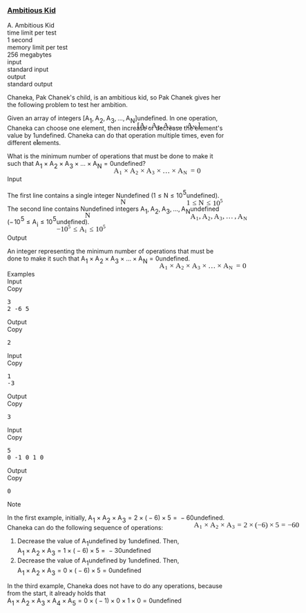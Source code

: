<h3><a href="https://codeforces.com/contest/1866/problem/A" target="_blank" rel="noopener noreferrer">Ambitious Kid</a></h3>
<div class="header"><div class="title">A. Ambitious Kid</div><div class="time-limit"><div class="property-title">time limit per test</div>1 second</div><div class="memory-limit"><div class="property-title">memory limit per test</div>256 megabytes</div><div class="input-file input-standard"><div class="property-title">input</div>standard input</div><div class="output-file output-standard"><div class="property-title">output</div>standard output</div></div><div><p>Chaneka, Pak Chanek's child, is an ambitious kid, so Pak Chanek gives her the following problem to test her ambition.</p><p>Given an array of integers <span class="MathJax_Preview" style="color: inherit;"><span class="MJXp-math" id="MJXp-Span-1"><span class="MJXp-mo" id="MJXp-Span-2" style="margin-left: 0em; margin-right: 0em;">[</span><span class="MJXp-msubsup" id="MJXp-Span-3"><span class="MJXp-mi MJXp-italic" id="MJXp-Span-4" style="margin-right: 0.05em;">A</span><span class="MJXp-mn MJXp-script" id="MJXp-Span-5" style="vertical-align: -0.4em;">1</span></span><span class="MJXp-mo" id="MJXp-Span-6" style="margin-left: 0em; margin-right: 0.222em;">,</span><span class="MJXp-msubsup" id="MJXp-Span-7"><span class="MJXp-mi MJXp-italic" id="MJXp-Span-8" style="margin-right: 0.05em;">A</span><span class="MJXp-mn MJXp-script" id="MJXp-Span-9" style="vertical-align: -0.4em;">2</span></span><span class="MJXp-mo" id="MJXp-Span-10" style="margin-left: 0em; margin-right: 0.222em;">,</span><span class="MJXp-msubsup" id="MJXp-Span-11"><span class="MJXp-mi MJXp-italic" id="MJXp-Span-12" style="margin-right: 0.05em;">A</span><span class="MJXp-mn MJXp-script" id="MJXp-Span-13" style="vertical-align: -0.4em;">3</span></span><span class="MJXp-mo" id="MJXp-Span-14" style="margin-left: 0em; margin-right: 0.222em;">,</span><span class="MJXp-mo" id="MJXp-Span-15" style="margin-left: 0em; margin-right: 0em;">…</span><span class="MJXp-mo" id="MJXp-Span-16" style="margin-left: 0em; margin-right: 0.222em;">,</span><span class="MJXp-msubsup" id="MJXp-Span-17"><span class="MJXp-mi MJXp-italic" id="MJXp-Span-18" style="margin-right: 0.05em;">A</span><span class="MJXp-mi MJXp-italic MJXp-script" id="MJXp-Span-19" style="vertical-align: -0.4em;">N</span></span><span class="MJXp-mo" id="MJXp-Span-20" style="margin-left: 0em; margin-right: 0em;">]</span></span></span><span class="MathJax MathJax_Processed" id="MathJax-Element-1-Frame" tabindex="0" style=""><nobr><span class="math" id="MathJax-Span-1"><span style="display: inline-block; position: relative; width: 0em; height: 0px; font-size: 122%;"><span style="position: absolute;"><span class="mrow" id="MathJax-Span-2"><span class="mo" id="MathJax-Span-3" style="font-family: MathJax_Main;">[</span><span class="msubsup" id="MathJax-Span-4"><span style="display: inline-block; position: relative; width: 1.174em; height: 0px;"><span style="position: absolute; clip: rect(3.106em, 1000.71em, 4.16em, -999.997em); top: -3.978em; left: 0em;"><span class="mi" id="MathJax-Span-5" style="font-family: MathJax_Math-italic;">A</span><span style="display: inline-block; width: 0px; height: 3.984em;"></span></span><span style="position: absolute; top: -3.803em; left: 0.764em;"><span class="mn" id="MathJax-Span-6" style="font-size: 70.7%; font-family: MathJax_Main;">1</span><span style="display: inline-block; width: 0px; height: 3.984em;"></span></span></span></span><span class="mo" id="MathJax-Span-7" style="font-family: MathJax_Main;">,</span><span class="msubsup" id="MathJax-Span-8" style="padding-left: 0.179em;"><span style="display: inline-block; position: relative; width: 1.174em; height: 0px;"><span style="position: absolute; clip: rect(3.106em, 1000.71em, 4.16em, -999.997em); top: -3.978em; left: 0em;"><span class="mi" id="MathJax-Span-9" style="font-family: MathJax_Math-italic;">A</span><span style="display: inline-block; width: 0px; height: 3.984em;"></span></span><span style="position: absolute; top: -3.803em; left: 0.764em;"><span class="mn" id="MathJax-Span-10" style="font-size: 70.7%; font-family: MathJax_Main;">2</span><span style="display: inline-block; width: 0px; height: 3.984em;"></span></span></span></span><span class="mo" id="MathJax-Span-11" style="font-family: MathJax_Main;">,</span><span class="msubsup" id="MathJax-Span-12" style="padding-left: 0.179em;"><span style="display: inline-block; position: relative; width: 1.174em; height: 0px;"><span style="position: absolute; clip: rect(3.106em, 1000.71em, 4.16em, -999.997em); top: -3.978em; left: 0em;"><span class="mi" id="MathJax-Span-13" style="font-family: MathJax_Math-italic;">A</span><span style="display: inline-block; width: 0px; height: 3.984em;"></span></span><span style="position: absolute; top: -3.803em; left: 0.764em;"><span class="mn" id="MathJax-Span-14" style="font-size: 70.7%; font-family: MathJax_Main;">3</span><span style="display: inline-block; width: 0px; height: 3.984em;"></span></span></span></span><span class="mo" id="MathJax-Span-15" style="font-family: MathJax_Main;">,</span><span class="mo" id="MathJax-Span-16" style="font-family: MathJax_Main; padding-left: 0.179em;">…</span><span class="mo" id="MathJax-Span-17" style="font-family: MathJax_Main; padding-left: 0.179em;">,</span><span class="msubsup" id="MathJax-Span-18" style="padding-left: 0.179em;"><span style="display: inline-block; position: relative; width: 1.467em; height: 0px;"><span style="position: absolute; clip: rect(3.106em, 1000.71em, 4.16em, -999.997em); top: -3.978em; left: 0em;"><span class="mi" id="MathJax-Span-19" style="font-family: MathJax_Math-italic;">A</span><span style="display: inline-block; width: 0px; height: 3.984em;"></span></span><span style="position: absolute; top: -3.803em; left: 0.764em;"><span class="mi" id="MathJax-Span-20" style="font-size: 70.7%; font-family: MathJax_Math-italic;">N<span style="display: inline-block; overflow: hidden; height: 1px; width: 0.061em;"></span></span><span style="display: inline-block; width: 0px; height: 3.984em;"></span></span></span></span><span class="mo" id="MathJax-Span-21" style="font-family: MathJax_Main;">]</span></span></span></span></span></nobr></span>undefined. In one operation, Chaneka can choose one element, then increase or decrease the element's value by <span class="MathJax_Preview" style="color: inherit;"><span class="MJXp-math" id="MJXp-Span-21"><span class="MJXp-mn" id="MJXp-Span-22">1</span></span></span><span class="MathJax MathJax_Processed" id="MathJax-Element-2-Frame" tabindex="0" style=""><nobr><span class="math" id="MathJax-Span-22"><span style="display: inline-block; position: relative; width: 0em; height: 0px; font-size: 122%;"><span style="position: absolute;"><span class="mrow" id="MathJax-Span-23"><span class="mn" id="MathJax-Span-24" style="font-family: MathJax_Main;">1</span></span></span></span></span></nobr></span>undefined. Chaneka can do that operation multiple times, even for different elements.</p><p>What is the minimum number of operations that must be done to make it such that <span class="MathJax_Preview" style="color: inherit;"><span class="MJXp-math" id="MJXp-Span-23"><span class="MJXp-msubsup" id="MJXp-Span-24"><span class="MJXp-mi MJXp-italic" id="MJXp-Span-25" style="margin-right: 0.05em;">A</span><span class="MJXp-mn MJXp-script" id="MJXp-Span-26" style="vertical-align: -0.4em;">1</span></span><span class="MJXp-mo" id="MJXp-Span-27" style="margin-left: 0.267em; margin-right: 0.267em;">×</span><span class="MJXp-msubsup" id="MJXp-Span-28"><span class="MJXp-mi MJXp-italic" id="MJXp-Span-29" style="margin-right: 0.05em;">A</span><span class="MJXp-mn MJXp-script" id="MJXp-Span-30" style="vertical-align: -0.4em;">2</span></span><span class="MJXp-mo" id="MJXp-Span-31" style="margin-left: 0.267em; margin-right: 0.267em;">×</span><span class="MJXp-msubsup" id="MJXp-Span-32"><span class="MJXp-mi MJXp-italic" id="MJXp-Span-33" style="margin-right: 0.05em;">A</span><span class="MJXp-mn MJXp-script" id="MJXp-Span-34" style="vertical-align: -0.4em;">3</span></span><span class="MJXp-mo" id="MJXp-Span-35" style="margin-left: 0.267em; margin-right: 0.267em;">×</span><span class="MJXp-mo" id="MJXp-Span-36" style="margin-left: 0em; margin-right: 0em;">…</span><span class="MJXp-mo" id="MJXp-Span-37" style="margin-left: 0.267em; margin-right: 0.267em;">×</span><span class="MJXp-msubsup" id="MJXp-Span-38"><span class="MJXp-mi MJXp-italic" id="MJXp-Span-39" style="margin-right: 0.05em;">A</span><span class="MJXp-mi MJXp-italic MJXp-script" id="MJXp-Span-40" style="vertical-align: -0.4em;">N</span></span><span class="MJXp-mo" id="MJXp-Span-41" style="margin-left: 0.333em; margin-right: 0.333em;">=</span><span class="MJXp-mn" id="MJXp-Span-42">0</span></span></span><span class="MathJax MathJax_Processed" id="MathJax-Element-3-Frame" tabindex="0" style=""><nobr><span class="math" id="MathJax-Span-25"><span style="display: inline-block; position: relative; width: 0em; height: 0px; font-size: 122%;"><span style="position: absolute;"><span class="mrow" id="MathJax-Span-26"><span class="msubsup" id="MathJax-Span-27"><span style="display: inline-block; position: relative; width: 1.174em; height: 0px;"><span style="position: absolute; clip: rect(3.106em, 1000.71em, 4.16em, -999.997em); top: -3.978em; left: 0em;"><span class="mi" id="MathJax-Span-28" style="font-family: MathJax_Math-italic;">A</span><span style="display: inline-block; width: 0px; height: 3.984em;"></span></span><span style="position: absolute; top: -3.803em; left: 0.764em;"><span class="mn" id="MathJax-Span-29" style="font-size: 70.7%; font-family: MathJax_Main;">1</span><span style="display: inline-block; width: 0px; height: 3.984em;"></span></span></span></span><span class="mo" id="MathJax-Span-30" style="font-family: MathJax_Main; padding-left: 0.237em;">×</span><span class="msubsup" id="MathJax-Span-31" style="padding-left: 0.237em;"><span style="display: inline-block; position: relative; width: 1.174em; height: 0px;"><span style="position: absolute; clip: rect(3.106em, 1000.71em, 4.16em, -999.997em); top: -3.978em; left: 0em;"><span class="mi" id="MathJax-Span-32" style="font-family: MathJax_Math-italic;">A</span><span style="display: inline-block; width: 0px; height: 3.984em;"></span></span><span style="position: absolute; top: -3.803em; left: 0.764em;"><span class="mn" id="MathJax-Span-33" style="font-size: 70.7%; font-family: MathJax_Main;">2</span><span style="display: inline-block; width: 0px; height: 3.984em;"></span></span></span></span><span class="mo" id="MathJax-Span-34" style="font-family: MathJax_Main; padding-left: 0.237em;">×</span><span class="msubsup" id="MathJax-Span-35" style="padding-left: 0.237em;"><span style="display: inline-block; position: relative; width: 1.174em; height: 0px;"><span style="position: absolute; clip: rect(3.106em, 1000.71em, 4.16em, -999.997em); top: -3.978em; left: 0em;"><span class="mi" id="MathJax-Span-36" style="font-family: MathJax_Math-italic;">A</span><span style="display: inline-block; width: 0px; height: 3.984em;"></span></span><span style="position: absolute; top: -3.803em; left: 0.764em;"><span class="mn" id="MathJax-Span-37" style="font-size: 70.7%; font-family: MathJax_Main;">3</span><span style="display: inline-block; width: 0px; height: 3.984em;"></span></span></span></span><span class="mo" id="MathJax-Span-38" style="font-family: MathJax_Main; padding-left: 0.237em;">×</span><span class="mo" id="MathJax-Span-39" style="font-family: MathJax_Main; padding-left: 0.237em;">…</span><span class="mo" id="MathJax-Span-40" style="font-family: MathJax_Main; padding-left: 0.237em;">×</span><span class="msubsup" id="MathJax-Span-41" style="padding-left: 0.237em;"><span style="display: inline-block; position: relative; width: 1.467em; height: 0px;"><span style="position: absolute; clip: rect(3.106em, 1000.71em, 4.16em, -999.997em); top: -3.978em; left: 0em;"><span class="mi" id="MathJax-Span-42" style="font-family: MathJax_Math-italic;">A</span><span style="display: inline-block; width: 0px; height: 3.984em;"></span></span><span style="position: absolute; top: -3.803em; left: 0.764em;"><span class="mi" id="MathJax-Span-43" style="font-size: 70.7%; font-family: MathJax_Math-italic;">N<span style="display: inline-block; overflow: hidden; height: 1px; width: 0.061em;"></span></span><span style="display: inline-block; width: 0px; height: 3.984em;"></span></span></span></span><span class="mo" id="MathJax-Span-44" style="font-family: MathJax_Main; padding-left: 0.296em;">=</span><span class="mn" id="MathJax-Span-45" style="font-family: MathJax_Main; padding-left: 0.296em;">0</span></span></span></span></span></nobr></span>undefined?</p></div><div class="input-specification"><div class="section-title">Input</div><p>The first line contains a single integer <span class="MathJax_Preview" style="color: inherit;"><span class="MJXp-math" id="MJXp-Span-43"><span class="MJXp-mi MJXp-italic" id="MJXp-Span-44">N</span></span></span><span class="MathJax MathJax_Processed" id="MathJax-Element-4-Frame" tabindex="0" style=""><nobr><span class="math" id="MathJax-Span-46"><span style="display: inline-block; position: relative; width: 0em; height: 0px; font-size: 122%;"><span style="position: absolute;"><span class="mrow" id="MathJax-Span-47"><span class="mi" id="MathJax-Span-48" style="font-family: MathJax_Math-italic;">N<span style="display: inline-block; overflow: hidden; height: 1px; width: 0.061em;"></span></span></span></span></span></span></nobr></span>undefined (<span class="MathJax_Preview" style="color: inherit;"><span class="MJXp-math" id="MJXp-Span-45"><span class="MJXp-mn" id="MJXp-Span-46">1</span><span class="MJXp-mo" id="MJXp-Span-47" style="margin-left: 0.333em; margin-right: 0.333em;">≤</span><span class="MJXp-mi MJXp-italic" id="MJXp-Span-48">N</span><span class="MJXp-mo" id="MJXp-Span-49" style="margin-left: 0.333em; margin-right: 0.333em;">≤</span><span class="MJXp-msubsup" id="MJXp-Span-50"><span class="MJXp-mn" id="MJXp-Span-51" style="margin-right: 0.05em;">10</span><span class="MJXp-mn MJXp-script" id="MJXp-Span-52" style="vertical-align: 0.5em;">5</span></span></span></span><span class="MathJax MathJax_Processed" id="MathJax-Element-5-Frame" tabindex="0" style=""><nobr><span class="math" id="MathJax-Span-49"><span style="display: inline-block; position: relative; width: 0em; height: 0px; font-size: 122%;"><span style="position: absolute;"><span class="mrow" id="MathJax-Span-50"><span class="mn" id="MathJax-Span-51" style="font-family: MathJax_Main;">1</span><span class="mo" id="MathJax-Span-52" style="font-family: MathJax_Main; padding-left: 0.296em;">≤</span><span class="mi" id="MathJax-Span-53" style="font-family: MathJax_Math-italic; padding-left: 0.296em;">N<span style="display: inline-block; overflow: hidden; height: 1px; width: 0.061em;"></span></span><span class="mo" id="MathJax-Span-54" style="font-family: MathJax_Main; padding-left: 0.296em;">≤</span><span class="msubsup" id="MathJax-Span-55" style="padding-left: 0.296em;"><span style="display: inline-block; position: relative; width: 1.408em; height: 0px;"><span style="position: absolute; clip: rect(3.165em, 1000.94em, 4.16em, -999.997em); top: -3.978em; left: 0em;"><span class="mn" id="MathJax-Span-56" style="font-family: MathJax_Main;">10</span><span style="display: inline-block; width: 0px; height: 3.984em;"></span></span><span style="position: absolute; top: -4.388em; left: 0.998em;"><span class="mn" id="MathJax-Span-57" style="font-size: 70.7%; font-family: MathJax_Main;">5</span><span style="display: inline-block; width: 0px; height: 3.984em;"></span></span></span></span></span></span></span></span></nobr></span>undefined).</p><p>The second line contains <span class="MathJax_Preview" style="color: inherit;"><span class="MJXp-math" id="MJXp-Span-53"><span class="MJXp-mi MJXp-italic" id="MJXp-Span-54">N</span></span></span><span class="MathJax MathJax_Processed" id="MathJax-Element-6-Frame" tabindex="0" style=""><nobr><span class="math" id="MathJax-Span-58"><span style="display: inline-block; position: relative; width: 0em; height: 0px; font-size: 122%;"><span style="position: absolute;"><span class="mrow" id="MathJax-Span-59"><span class="mi" id="MathJax-Span-60" style="font-family: MathJax_Math-italic;">N<span style="display: inline-block; overflow: hidden; height: 1px; width: 0.061em;"></span></span></span></span></span></span></nobr></span>undefined integers <span class="MathJax_Preview" style="color: inherit;"><span class="MJXp-math" id="MJXp-Span-55"><span class="MJXp-msubsup" id="MJXp-Span-56"><span class="MJXp-mi MJXp-italic" id="MJXp-Span-57" style="margin-right: 0.05em;">A</span><span class="MJXp-mn MJXp-script" id="MJXp-Span-58" style="vertical-align: -0.4em;">1</span></span><span class="MJXp-mo" id="MJXp-Span-59" style="margin-left: 0em; margin-right: 0.222em;">,</span><span class="MJXp-msubsup" id="MJXp-Span-60"><span class="MJXp-mi MJXp-italic" id="MJXp-Span-61" style="margin-right: 0.05em;">A</span><span class="MJXp-mn MJXp-script" id="MJXp-Span-62" style="vertical-align: -0.4em;">2</span></span><span class="MJXp-mo" id="MJXp-Span-63" style="margin-left: 0em; margin-right: 0.222em;">,</span><span class="MJXp-msubsup" id="MJXp-Span-64"><span class="MJXp-mi MJXp-italic" id="MJXp-Span-65" style="margin-right: 0.05em;">A</span><span class="MJXp-mn MJXp-script" id="MJXp-Span-66" style="vertical-align: -0.4em;">3</span></span><span class="MJXp-mo" id="MJXp-Span-67" style="margin-left: 0em; margin-right: 0.222em;">,</span><span class="MJXp-mo" id="MJXp-Span-68" style="margin-left: 0em; margin-right: 0em;">…</span><span class="MJXp-mo" id="MJXp-Span-69" style="margin-left: 0em; margin-right: 0.222em;">,</span><span class="MJXp-msubsup" id="MJXp-Span-70"><span class="MJXp-mi MJXp-italic" id="MJXp-Span-71" style="margin-right: 0.05em;">A</span><span class="MJXp-mi MJXp-italic MJXp-script" id="MJXp-Span-72" style="vertical-align: -0.4em;">N</span></span></span></span><span class="MathJax MathJax_Processed" id="MathJax-Element-7-Frame" tabindex="0" style=""><nobr><span class="math" id="MathJax-Span-61"><span style="display: inline-block; position: relative; width: 0em; height: 0px; font-size: 122%;"><span style="position: absolute;"><span class="mrow" id="MathJax-Span-62"><span class="msubsup" id="MathJax-Span-63"><span style="display: inline-block; position: relative; width: 1.174em; height: 0px;"><span style="position: absolute; clip: rect(3.106em, 1000.71em, 4.16em, -999.997em); top: -3.978em; left: 0em;"><span class="mi" id="MathJax-Span-64" style="font-family: MathJax_Math-italic;">A</span><span style="display: inline-block; width: 0px; height: 3.984em;"></span></span><span style="position: absolute; top: -3.803em; left: 0.764em;"><span class="mn" id="MathJax-Span-65" style="font-size: 70.7%; font-family: MathJax_Main;">1</span><span style="display: inline-block; width: 0px; height: 3.984em;"></span></span></span></span><span class="mo" id="MathJax-Span-66" style="font-family: MathJax_Main;">,</span><span class="msubsup" id="MathJax-Span-67" style="padding-left: 0.179em;"><span style="display: inline-block; position: relative; width: 1.174em; height: 0px;"><span style="position: absolute; clip: rect(3.106em, 1000.71em, 4.16em, -999.997em); top: -3.978em; left: 0em;"><span class="mi" id="MathJax-Span-68" style="font-family: MathJax_Math-italic;">A</span><span style="display: inline-block; width: 0px; height: 3.984em;"></span></span><span style="position: absolute; top: -3.803em; left: 0.764em;"><span class="mn" id="MathJax-Span-69" style="font-size: 70.7%; font-family: MathJax_Main;">2</span><span style="display: inline-block; width: 0px; height: 3.984em;"></span></span></span></span><span class="mo" id="MathJax-Span-70" style="font-family: MathJax_Main;">,</span><span class="msubsup" id="MathJax-Span-71" style="padding-left: 0.179em;"><span style="display: inline-block; position: relative; width: 1.174em; height: 0px;"><span style="position: absolute; clip: rect(3.106em, 1000.71em, 4.16em, -999.997em); top: -3.978em; left: 0em;"><span class="mi" id="MathJax-Span-72" style="font-family: MathJax_Math-italic;">A</span><span style="display: inline-block; width: 0px; height: 3.984em;"></span></span><span style="position: absolute; top: -3.803em; left: 0.764em;"><span class="mn" id="MathJax-Span-73" style="font-size: 70.7%; font-family: MathJax_Main;">3</span><span style="display: inline-block; width: 0px; height: 3.984em;"></span></span></span></span><span class="mo" id="MathJax-Span-74" style="font-family: MathJax_Main;">,</span><span class="mo" id="MathJax-Span-75" style="font-family: MathJax_Main; padding-left: 0.179em;">…</span><span class="mo" id="MathJax-Span-76" style="font-family: MathJax_Main; padding-left: 0.179em;">,</span><span class="msubsup" id="MathJax-Span-77" style="padding-left: 0.179em;"><span style="display: inline-block; position: relative; width: 1.467em; height: 0px;"><span style="position: absolute; clip: rect(3.106em, 1000.71em, 4.16em, -999.997em); top: -3.978em; left: 0em;"><span class="mi" id="MathJax-Span-78" style="font-family: MathJax_Math-italic;">A</span><span style="display: inline-block; width: 0px; height: 3.984em;"></span></span><span style="position: absolute; top: -3.803em; left: 0.764em;"><span class="mi" id="MathJax-Span-79" style="font-size: 70.7%; font-family: MathJax_Math-italic;">N<span style="display: inline-block; overflow: hidden; height: 1px; width: 0.061em;"></span></span><span style="display: inline-block; width: 0px; height: 3.984em;"></span></span></span></span></span></span></span></span></nobr></span>undefined (<span class="MathJax_Preview" style="color: inherit;"><span class="MJXp-math" id="MJXp-Span-73"><span class="MJXp-mo" id="MJXp-Span-74" style="margin-left: 0em; margin-right: 0.111em;">−</span><span class="MJXp-msubsup" id="MJXp-Span-75"><span class="MJXp-mn" id="MJXp-Span-76" style="margin-right: 0.05em;">10</span><span class="MJXp-mn MJXp-script" id="MJXp-Span-77" style="vertical-align: 0.5em;">5</span></span><span class="MJXp-mo" id="MJXp-Span-78" style="margin-left: 0.333em; margin-right: 0.333em;">≤</span><span class="MJXp-msubsup" id="MJXp-Span-79"><span class="MJXp-mi MJXp-italic" id="MJXp-Span-80" style="margin-right: 0.05em;">A</span><span class="MJXp-mi MJXp-italic MJXp-script" id="MJXp-Span-81" style="vertical-align: -0.4em;">i</span></span><span class="MJXp-mo" id="MJXp-Span-82" style="margin-left: 0.333em; margin-right: 0.333em;">≤</span><span class="MJXp-msubsup" id="MJXp-Span-83"><span class="MJXp-mn" id="MJXp-Span-84" style="margin-right: 0.05em;">10</span><span class="MJXp-mn MJXp-script" id="MJXp-Span-85" style="vertical-align: 0.5em;">5</span></span></span></span><span class="MathJax MathJax_Processed" id="MathJax-Element-8-Frame" tabindex="0" style=""><nobr><span class="math" id="MathJax-Span-80"><span style="display: inline-block; position: relative; width: 0em; height: 0px; font-size: 122%;"><span style="position: absolute;"><span class="mrow" id="MathJax-Span-81"><span class="mo" id="MathJax-Span-82" style="font-family: MathJax_Main;">−</span><span class="msubsup" id="MathJax-Span-83"><span style="display: inline-block; position: relative; width: 1.408em; height: 0px;"><span style="position: absolute; clip: rect(3.165em, 1000.94em, 4.16em, -999.997em); top: -3.978em; left: 0em;"><span class="mn" id="MathJax-Span-84" style="font-family: MathJax_Main;">10</span><span style="display: inline-block; width: 0px; height: 3.984em;"></span></span><span style="position: absolute; top: -4.388em; left: 0.998em;"><span class="mn" id="MathJax-Span-85" style="font-size: 70.7%; font-family: MathJax_Main;">5</span><span style="display: inline-block; width: 0px; height: 3.984em;"></span></span></span></span><span class="mo" id="MathJax-Span-86" style="font-family: MathJax_Main; padding-left: 0.296em;">≤</span><span class="msubsup" id="MathJax-Span-87" style="padding-left: 0.296em;"><span style="display: inline-block; position: relative; width: 1.057em; height: 0px;"><span style="position: absolute; clip: rect(3.106em, 1000.71em, 4.16em, -999.997em); top: -3.978em; left: 0em;"><span class="mi" id="MathJax-Span-88" style="font-family: MathJax_Math-italic;">A</span><span style="display: inline-block; width: 0px; height: 3.984em;"></span></span><span style="position: absolute; top: -3.803em; left: 0.764em;"><span class="mi" id="MathJax-Span-89" style="font-size: 70.7%; font-family: MathJax_Math-italic;">i</span><span style="display: inline-block; width: 0px; height: 3.984em;"></span></span></span></span><span class="mo" id="MathJax-Span-90" style="font-family: MathJax_Main; padding-left: 0.296em;">≤</span><span class="msubsup" id="MathJax-Span-91" style="padding-left: 0.296em;"><span style="display: inline-block; position: relative; width: 1.408em; height: 0px;"><span style="position: absolute; clip: rect(3.165em, 1000.94em, 4.16em, -999.997em); top: -3.978em; left: 0em;"><span class="mn" id="MathJax-Span-92" style="font-family: MathJax_Main;">10</span><span style="display: inline-block; width: 0px; height: 3.984em;"></span></span><span style="position: absolute; top: -4.388em; left: 0.998em;"><span class="mn" id="MathJax-Span-93" style="font-size: 70.7%; font-family: MathJax_Main;">5</span><span style="display: inline-block; width: 0px; height: 3.984em;"></span></span></span></span></span></span></span></span></nobr></span>undefined).</p></div><div class="output-specification"><div class="section-title">Output</div><p>An integer representing the minimum number of operations that must be done to make it such that <span class="MathJax_Preview" style="color: inherit;"><span class="MJXp-math" id="MJXp-Span-86"><span class="MJXp-msubsup" id="MJXp-Span-87"><span class="MJXp-mi MJXp-italic" id="MJXp-Span-88" style="margin-right: 0.05em;">A</span><span class="MJXp-mn MJXp-script" id="MJXp-Span-89" style="vertical-align: -0.4em;">1</span></span><span class="MJXp-mo" id="MJXp-Span-90" style="margin-left: 0.267em; margin-right: 0.267em;">×</span><span class="MJXp-msubsup" id="MJXp-Span-91"><span class="MJXp-mi MJXp-italic" id="MJXp-Span-92" style="margin-right: 0.05em;">A</span><span class="MJXp-mn MJXp-script" id="MJXp-Span-93" style="vertical-align: -0.4em;">2</span></span><span class="MJXp-mo" id="MJXp-Span-94" style="margin-left: 0.267em; margin-right: 0.267em;">×</span><span class="MJXp-msubsup" id="MJXp-Span-95"><span class="MJXp-mi MJXp-italic" id="MJXp-Span-96" style="margin-right: 0.05em;">A</span><span class="MJXp-mn MJXp-script" id="MJXp-Span-97" style="vertical-align: -0.4em;">3</span></span><span class="MJXp-mo" id="MJXp-Span-98" style="margin-left: 0.267em; margin-right: 0.267em;">×</span><span class="MJXp-mo" id="MJXp-Span-99" style="margin-left: 0em; margin-right: 0em;">…</span><span class="MJXp-mo" id="MJXp-Span-100" style="margin-left: 0.267em; margin-right: 0.267em;">×</span><span class="MJXp-msubsup" id="MJXp-Span-101"><span class="MJXp-mi MJXp-italic" id="MJXp-Span-102" style="margin-right: 0.05em;">A</span><span class="MJXp-mi MJXp-italic MJXp-script" id="MJXp-Span-103" style="vertical-align: -0.4em;">N</span></span><span class="MJXp-mo" id="MJXp-Span-104" style="margin-left: 0.333em; margin-right: 0.333em;">=</span><span class="MJXp-mn" id="MJXp-Span-105">0</span></span></span><span class="MathJax MathJax_Processed" id="MathJax-Element-9-Frame" tabindex="0" style=""><nobr><span class="math" id="MathJax-Span-94"><span style="display: inline-block; position: relative; width: 0em; height: 0px; font-size: 122%;"><span style="position: absolute;"><span class="mrow" id="MathJax-Span-95"><span class="msubsup" id="MathJax-Span-96"><span style="display: inline-block; position: relative; width: 1.174em; height: 0px;"><span style="position: absolute; clip: rect(3.106em, 1000.71em, 4.16em, -999.997em); top: -3.978em; left: 0em;"><span class="mi" id="MathJax-Span-97" style="font-family: MathJax_Math-italic;">A</span><span style="display: inline-block; width: 0px; height: 3.984em;"></span></span><span style="position: absolute; top: -3.803em; left: 0.764em;"><span class="mn" id="MathJax-Span-98" style="font-size: 70.7%; font-family: MathJax_Main;">1</span><span style="display: inline-block; width: 0px; height: 3.984em;"></span></span></span></span><span class="mo" id="MathJax-Span-99" style="font-family: MathJax_Main; padding-left: 0.237em;">×</span><span class="msubsup" id="MathJax-Span-100" style="padding-left: 0.237em;"><span style="display: inline-block; position: relative; width: 1.174em; height: 0px;"><span style="position: absolute; clip: rect(3.106em, 1000.71em, 4.16em, -999.997em); top: -3.978em; left: 0em;"><span class="mi" id="MathJax-Span-101" style="font-family: MathJax_Math-italic;">A</span><span style="display: inline-block; width: 0px; height: 3.984em;"></span></span><span style="position: absolute; top: -3.803em; left: 0.764em;"><span class="mn" id="MathJax-Span-102" style="font-size: 70.7%; font-family: MathJax_Main;">2</span><span style="display: inline-block; width: 0px; height: 3.984em;"></span></span></span></span><span class="mo" id="MathJax-Span-103" style="font-family: MathJax_Main; padding-left: 0.237em;">×</span><span class="msubsup" id="MathJax-Span-104" style="padding-left: 0.237em;"><span style="display: inline-block; position: relative; width: 1.174em; height: 0px;"><span style="position: absolute; clip: rect(3.106em, 1000.71em, 4.16em, -999.997em); top: -3.978em; left: 0em;"><span class="mi" id="MathJax-Span-105" style="font-family: MathJax_Math-italic;">A</span><span style="display: inline-block; width: 0px; height: 3.984em;"></span></span><span style="position: absolute; top: -3.803em; left: 0.764em;"><span class="mn" id="MathJax-Span-106" style="font-size: 70.7%; font-family: MathJax_Main;">3</span><span style="display: inline-block; width: 0px; height: 3.984em;"></span></span></span></span><span class="mo" id="MathJax-Span-107" style="font-family: MathJax_Main; padding-left: 0.237em;">×</span><span class="mo" id="MathJax-Span-108" style="font-family: MathJax_Main; padding-left: 0.237em;">…</span><span class="mo" id="MathJax-Span-109" style="font-family: MathJax_Main; padding-left: 0.237em;">×</span><span class="msubsup" id="MathJax-Span-110" style="padding-left: 0.237em;"><span style="display: inline-block; position: relative; width: 1.467em; height: 0px;"><span style="position: absolute; clip: rect(3.106em, 1000.71em, 4.16em, -999.997em); top: -3.978em; left: 0em;"><span class="mi" id="MathJax-Span-111" style="font-family: MathJax_Math-italic;">A</span><span style="display: inline-block; width: 0px; height: 3.984em;"></span></span><span style="position: absolute; top: -3.803em; left: 0.764em;"><span class="mi" id="MathJax-Span-112" style="font-size: 70.7%; font-family: MathJax_Math-italic;">N<span style="display: inline-block; overflow: hidden; height: 1px; width: 0.061em;"></span></span><span style="display: inline-block; width: 0px; height: 3.984em;"></span></span></span></span><span class="mo" id="MathJax-Span-113" style="font-family: MathJax_Main; padding-left: 0.296em;">=</span><span class="mn" id="MathJax-Span-114" style="font-family: MathJax_Main; padding-left: 0.296em;">0</span></span></span></span></span></nobr></span>undefined.</p></div><div class="sample-tests"><div class="section-title">Examples</div><div class="sample-test"><div class="input"><div class="title">Input<div title="Copy" data-clipboard-target="#id0044339760713104526" id="id006240067222518252" class="input-output-copier">Copy</div></div><pre id="id0044339760713104526">3
2 -6 5
</pre></div><div class="output"><div class="title">Output<div title="Copy" data-clipboard-target="#id0033840271486700646" id="id0047578998693338614" class="input-output-copier">Copy</div></div><pre id="id0033840271486700646">2
</pre></div><div class="input"><div class="title">Input<div title="Copy" data-clipboard-target="#id007618036178924426" id="id006981217900476081" class="input-output-copier">Copy</div></div><pre id="id007618036178924426">1
-3
</pre></div><div class="output"><div class="title">Output<div title="Copy" data-clipboard-target="#id00664859754749305" id="id008259372468977543" class="input-output-copier">Copy</div></div><pre id="id00664859754749305">3
</pre></div><div class="input"><div class="title">Input<div title="Copy" data-clipboard-target="#id00487865808245905" id="id006711338778757199" class="input-output-copier">Copy</div></div><pre id="id00487865808245905">5
0 -1 0 1 0
</pre></div><div class="output"><div class="title">Output<div title="Copy" data-clipboard-target="#id00044318897860137096" id="id008817279642383473" class="input-output-copier">Copy</div></div><pre id="id00044318897860137096">0
</pre></div></div></div><div class="note"><div class="section-title">Note</div><p>In the first example, initially, <span class="MathJax_Preview" style="color: inherit;"><span class="MJXp-math" id="MJXp-Span-106"><span class="MJXp-msubsup" id="MJXp-Span-107"><span class="MJXp-mi MJXp-italic" id="MJXp-Span-108" style="margin-right: 0.05em;">A</span><span class="MJXp-mn MJXp-script" id="MJXp-Span-109" style="vertical-align: -0.4em;">1</span></span><span class="MJXp-mo" id="MJXp-Span-110" style="margin-left: 0.267em; margin-right: 0.267em;">×</span><span class="MJXp-msubsup" id="MJXp-Span-111"><span class="MJXp-mi MJXp-italic" id="MJXp-Span-112" style="margin-right: 0.05em;">A</span><span class="MJXp-mn MJXp-script" id="MJXp-Span-113" style="vertical-align: -0.4em;">2</span></span><span class="MJXp-mo" id="MJXp-Span-114" style="margin-left: 0.267em; margin-right: 0.267em;">×</span><span class="MJXp-msubsup" id="MJXp-Span-115"><span class="MJXp-mi MJXp-italic" id="MJXp-Span-116" style="margin-right: 0.05em;">A</span><span class="MJXp-mn MJXp-script" id="MJXp-Span-117" style="vertical-align: -0.4em;">3</span></span><span class="MJXp-mo" id="MJXp-Span-118" style="margin-left: 0.333em; margin-right: 0.333em;">=</span><span class="MJXp-mn" id="MJXp-Span-119">2</span><span class="MJXp-mo" id="MJXp-Span-120" style="margin-left: 0.267em; margin-right: 0.267em;">×</span><span class="MJXp-mo" id="MJXp-Span-121" style="margin-left: 0em; margin-right: 0em;">(</span><span class="MJXp-mo" id="MJXp-Span-122" style="margin-left: 0.267em; margin-right: 0.267em;">−</span><span class="MJXp-mn" id="MJXp-Span-123">6</span><span class="MJXp-mo" id="MJXp-Span-124" style="margin-left: 0em; margin-right: 0em;">)</span><span class="MJXp-mo" id="MJXp-Span-125" style="margin-left: 0.267em; margin-right: 0.267em;">×</span><span class="MJXp-mn" id="MJXp-Span-126">5</span><span class="MJXp-mo" id="MJXp-Span-127" style="margin-left: 0.333em; margin-right: 0.333em;">=</span><span class="MJXp-mo" id="MJXp-Span-128" style="margin-left: 0.267em; margin-right: 0.267em;">−</span><span class="MJXp-mn" id="MJXp-Span-129">60</span></span></span><span class="MathJax MathJax_Processed" id="MathJax-Element-10-Frame" tabindex="0" style=""><nobr><span class="math" id="MathJax-Span-115"><span style="display: inline-block; position: relative; width: 0em; height: 0px; font-size: 122%;"><span style="position: absolute;"><span class="mrow" id="MathJax-Span-116"><span class="msubsup" id="MathJax-Span-117"><span style="display: inline-block; position: relative; width: 1.174em; height: 0px;"><span style="position: absolute; clip: rect(3.106em, 1000.71em, 4.16em, -999.997em); top: -3.978em; left: 0em;"><span class="mi" id="MathJax-Span-118" style="font-family: MathJax_Math-italic;">A</span><span style="display: inline-block; width: 0px; height: 3.984em;"></span></span><span style="position: absolute; top: -3.803em; left: 0.764em;"><span class="mn" id="MathJax-Span-119" style="font-size: 70.7%; font-family: MathJax_Main;">1</span><span style="display: inline-block; width: 0px; height: 3.984em;"></span></span></span></span><span class="mo" id="MathJax-Span-120" style="font-family: MathJax_Main; padding-left: 0.237em;">×</span><span class="msubsup" id="MathJax-Span-121" style="padding-left: 0.237em;"><span style="display: inline-block; position: relative; width: 1.174em; height: 0px;"><span style="position: absolute; clip: rect(3.106em, 1000.71em, 4.16em, -999.997em); top: -3.978em; left: 0em;"><span class="mi" id="MathJax-Span-122" style="font-family: MathJax_Math-italic;">A</span><span style="display: inline-block; width: 0px; height: 3.984em;"></span></span><span style="position: absolute; top: -3.803em; left: 0.764em;"><span class="mn" id="MathJax-Span-123" style="font-size: 70.7%; font-family: MathJax_Main;">2</span><span style="display: inline-block; width: 0px; height: 3.984em;"></span></span></span></span><span class="mo" id="MathJax-Span-124" style="font-family: MathJax_Main; padding-left: 0.237em;">×</span><span class="msubsup" id="MathJax-Span-125" style="padding-left: 0.237em;"><span style="display: inline-block; position: relative; width: 1.174em; height: 0px;"><span style="position: absolute; clip: rect(3.106em, 1000.71em, 4.16em, -999.997em); top: -3.978em; left: 0em;"><span class="mi" id="MathJax-Span-126" style="font-family: MathJax_Math-italic;">A</span><span style="display: inline-block; width: 0px; height: 3.984em;"></span></span><span style="position: absolute; top: -3.803em; left: 0.764em;"><span class="mn" id="MathJax-Span-127" style="font-size: 70.7%; font-family: MathJax_Main;">3</span><span style="display: inline-block; width: 0px; height: 3.984em;"></span></span></span></span><span class="mo" id="MathJax-Span-128" style="font-family: MathJax_Main; padding-left: 0.296em;">=</span><span class="mn" id="MathJax-Span-129" style="font-family: MathJax_Main; padding-left: 0.296em;">2</span><span class="mo" id="MathJax-Span-130" style="font-family: MathJax_Main; padding-left: 0.237em;">×</span><span class="mo" id="MathJax-Span-131" style="font-family: MathJax_Main; padding-left: 0.237em;">(</span><span class="mo" id="MathJax-Span-132" style="font-family: MathJax_Main;">−</span><span class="mn" id="MathJax-Span-133" style="font-family: MathJax_Main;">6</span><span class="mo" id="MathJax-Span-134" style="font-family: MathJax_Main;">)</span><span class="mo" id="MathJax-Span-135" style="font-family: MathJax_Main; padding-left: 0.237em;">×</span><span class="mn" id="MathJax-Span-136" style="font-family: MathJax_Main; padding-left: 0.237em;">5</span><span class="mo" id="MathJax-Span-137" style="font-family: MathJax_Main; padding-left: 0.296em;">=</span><span class="mo" id="MathJax-Span-138" style="font-family: MathJax_Main; padding-left: 0.296em;">−</span><span class="mn" id="MathJax-Span-139" style="font-family: MathJax_Main;">60</span></span></span></span></span></nobr></span>undefined. Chaneka can do the following sequence of operations:</p><ol> <li> Decrease the value of <span class="MathJax_Preview" style="color: inherit;"><span class="MJXp-math" id="MJXp-Span-130"><span class="MJXp-msubsup" id="MJXp-Span-131"><span class="MJXp-mi MJXp-italic" id="MJXp-Span-132" style="margin-right: 0.05em;">A</span><span class="MJXp-mn MJXp-script" id="MJXp-Span-133" style="vertical-align: -0.4em;">1</span></span></span></span><span class="MathJax MathJax_Processing" id="MathJax-Element-11-Frame" tabindex="0"></span>undefined by <span class="MathJax_Preview" style="color: inherit;"><span class="MJXp-math" id="MJXp-Span-134"><span class="MJXp-mn" id="MJXp-Span-135">1</span></span></span><span class="MathJax MathJax_Processing" id="MathJax-Element-12-Frame" tabindex="0"></span>undefined. Then, <span class="MathJax_Preview" style="color: inherit;"><span class="MJXp-math" id="MJXp-Span-136"><span class="MJXp-msubsup" id="MJXp-Span-137"><span class="MJXp-mi MJXp-italic" id="MJXp-Span-138" style="margin-right: 0.05em;">A</span><span class="MJXp-mn MJXp-script" id="MJXp-Span-139" style="vertical-align: -0.4em;">1</span></span><span class="MJXp-mo" id="MJXp-Span-140" style="margin-left: 0.267em; margin-right: 0.267em;">×</span><span class="MJXp-msubsup" id="MJXp-Span-141"><span class="MJXp-mi MJXp-italic" id="MJXp-Span-142" style="margin-right: 0.05em;">A</span><span class="MJXp-mn MJXp-script" id="MJXp-Span-143" style="vertical-align: -0.4em;">2</span></span><span class="MJXp-mo" id="MJXp-Span-144" style="margin-left: 0.267em; margin-right: 0.267em;">×</span><span class="MJXp-msubsup" id="MJXp-Span-145"><span class="MJXp-mi MJXp-italic" id="MJXp-Span-146" style="margin-right: 0.05em;">A</span><span class="MJXp-mn MJXp-script" id="MJXp-Span-147" style="vertical-align: -0.4em;">3</span></span><span class="MJXp-mo" id="MJXp-Span-148" style="margin-left: 0.333em; margin-right: 0.333em;">=</span><span class="MJXp-mn" id="MJXp-Span-149">1</span><span class="MJXp-mo" id="MJXp-Span-150" style="margin-left: 0.267em; margin-right: 0.267em;">×</span><span class="MJXp-mo" id="MJXp-Span-151" style="margin-left: 0em; margin-right: 0em;">(</span><span class="MJXp-mo" id="MJXp-Span-152" style="margin-left: 0.267em; margin-right: 0.267em;">−</span><span class="MJXp-mn" id="MJXp-Span-153">6</span><span class="MJXp-mo" id="MJXp-Span-154" style="margin-left: 0em; margin-right: 0em;">)</span><span class="MJXp-mo" id="MJXp-Span-155" style="margin-left: 0.267em; margin-right: 0.267em;">×</span><span class="MJXp-mn" id="MJXp-Span-156">5</span><span class="MJXp-mo" id="MJXp-Span-157" style="margin-left: 0.333em; margin-right: 0.333em;">=</span><span class="MJXp-mo" id="MJXp-Span-158" style="margin-left: 0.267em; margin-right: 0.267em;">−</span><span class="MJXp-mn" id="MJXp-Span-159">30</span></span></span><span class="MathJax MathJax_Processing" id="MathJax-Element-13-Frame" tabindex="0"></span>undefined </li><li> Decrease the value of <span class="MathJax_Preview" style="color: inherit;"><span class="MJXp-math" id="MJXp-Span-160"><span class="MJXp-msubsup" id="MJXp-Span-161"><span class="MJXp-mi MJXp-italic" id="MJXp-Span-162" style="margin-right: 0.05em;">A</span><span class="MJXp-mn MJXp-script" id="MJXp-Span-163" style="vertical-align: -0.4em;">1</span></span></span></span><span class="MathJax MathJax_Processing" id="MathJax-Element-14-Frame" tabindex="0"></span>undefined by <span class="MathJax_Preview" style="color: inherit;"><span class="MJXp-math" id="MJXp-Span-164"><span class="MJXp-mn" id="MJXp-Span-165">1</span></span></span><span class="MathJax MathJax_Processing" id="MathJax-Element-15-Frame" tabindex="0"></span>undefined. Then, <span class="MathJax_Preview" style="color: inherit;"><span class="MJXp-math" id="MJXp-Span-166"><span class="MJXp-msubsup" id="MJXp-Span-167"><span class="MJXp-mi MJXp-italic" id="MJXp-Span-168" style="margin-right: 0.05em;">A</span><span class="MJXp-mn MJXp-script" id="MJXp-Span-169" style="vertical-align: -0.4em;">1</span></span><span class="MJXp-mo" id="MJXp-Span-170" style="margin-left: 0.267em; margin-right: 0.267em;">×</span><span class="MJXp-msubsup" id="MJXp-Span-171"><span class="MJXp-mi MJXp-italic" id="MJXp-Span-172" style="margin-right: 0.05em;">A</span><span class="MJXp-mn MJXp-script" id="MJXp-Span-173" style="vertical-align: -0.4em;">2</span></span><span class="MJXp-mo" id="MJXp-Span-174" style="margin-left: 0.267em; margin-right: 0.267em;">×</span><span class="MJXp-msubsup" id="MJXp-Span-175"><span class="MJXp-mi MJXp-italic" id="MJXp-Span-176" style="margin-right: 0.05em;">A</span><span class="MJXp-mn MJXp-script" id="MJXp-Span-177" style="vertical-align: -0.4em;">3</span></span><span class="MJXp-mo" id="MJXp-Span-178" style="margin-left: 0.333em; margin-right: 0.333em;">=</span><span class="MJXp-mn" id="MJXp-Span-179">0</span><span class="MJXp-mo" id="MJXp-Span-180" style="margin-left: 0.267em; margin-right: 0.267em;">×</span><span class="MJXp-mo" id="MJXp-Span-181" style="margin-left: 0em; margin-right: 0em;">(</span><span class="MJXp-mo" id="MJXp-Span-182" style="margin-left: 0.267em; margin-right: 0.267em;">−</span><span class="MJXp-mn" id="MJXp-Span-183">6</span><span class="MJXp-mo" id="MJXp-Span-184" style="margin-left: 0em; margin-right: 0em;">)</span><span class="MJXp-mo" id="MJXp-Span-185" style="margin-left: 0.267em; margin-right: 0.267em;">×</span><span class="MJXp-mn" id="MJXp-Span-186">5</span><span class="MJXp-mo" id="MJXp-Span-187" style="margin-left: 0.333em; margin-right: 0.333em;">=</span><span class="MJXp-mn" id="MJXp-Span-188">0</span></span></span><span class="MathJax MathJax_Processing" id="MathJax-Element-16-Frame" tabindex="0"></span>undefined </li></ol><p>In the third example, Chaneka does not have to do any operations, because from the start, it already holds that <span class="MathJax_Preview" style="color: inherit;"><span class="MJXp-math" id="MJXp-Span-189"><span class="MJXp-msubsup" id="MJXp-Span-190"><span class="MJXp-mi MJXp-italic" id="MJXp-Span-191" style="margin-right: 0.05em;">A</span><span class="MJXp-mn MJXp-script" id="MJXp-Span-192" style="vertical-align: -0.4em;">1</span></span><span class="MJXp-mo" id="MJXp-Span-193" style="margin-left: 0.267em; margin-right: 0.267em;">×</span><span class="MJXp-msubsup" id="MJXp-Span-194"><span class="MJXp-mi MJXp-italic" id="MJXp-Span-195" style="margin-right: 0.05em;">A</span><span class="MJXp-mn MJXp-script" id="MJXp-Span-196" style="vertical-align: -0.4em;">2</span></span><span class="MJXp-mo" id="MJXp-Span-197" style="margin-left: 0.267em; margin-right: 0.267em;">×</span><span class="MJXp-msubsup" id="MJXp-Span-198"><span class="MJXp-mi MJXp-italic" id="MJXp-Span-199" style="margin-right: 0.05em;">A</span><span class="MJXp-mn MJXp-script" id="MJXp-Span-200" style="vertical-align: -0.4em;">3</span></span><span class="MJXp-mo" id="MJXp-Span-201" style="margin-left: 0.267em; margin-right: 0.267em;">×</span><span class="MJXp-msubsup" id="MJXp-Span-202"><span class="MJXp-mi MJXp-italic" id="MJXp-Span-203" style="margin-right: 0.05em;">A</span><span class="MJXp-mn MJXp-script" id="MJXp-Span-204" style="vertical-align: -0.4em;">4</span></span><span class="MJXp-mo" id="MJXp-Span-205" style="margin-left: 0.267em; margin-right: 0.267em;">×</span><span class="MJXp-msubsup" id="MJXp-Span-206"><span class="MJXp-mi MJXp-italic" id="MJXp-Span-207" style="margin-right: 0.05em;">A</span><span class="MJXp-mn MJXp-script" id="MJXp-Span-208" style="vertical-align: -0.4em;">5</span></span><span class="MJXp-mo" id="MJXp-Span-209" style="margin-left: 0.333em; margin-right: 0.333em;">=</span><span class="MJXp-mn" id="MJXp-Span-210">0</span><span class="MJXp-mo" id="MJXp-Span-211" style="margin-left: 0.267em; margin-right: 0.267em;">×</span><span class="MJXp-mo" id="MJXp-Span-212" style="margin-left: 0em; margin-right: 0em;">(</span><span class="MJXp-mo" id="MJXp-Span-213" style="margin-left: 0.267em; margin-right: 0.267em;">−</span><span class="MJXp-mn" id="MJXp-Span-214">1</span><span class="MJXp-mo" id="MJXp-Span-215" style="margin-left: 0em; margin-right: 0em;">)</span><span class="MJXp-mo" id="MJXp-Span-216" style="margin-left: 0.267em; margin-right: 0.267em;">×</span><span class="MJXp-mn" id="MJXp-Span-217">0</span><span class="MJXp-mo" id="MJXp-Span-218" style="margin-left: 0.267em; margin-right: 0.267em;">×</span><span class="MJXp-mn" id="MJXp-Span-219">1</span><span class="MJXp-mo" id="MJXp-Span-220" style="margin-left: 0.267em; margin-right: 0.267em;">×</span><span class="MJXp-mn" id="MJXp-Span-221">0</span><span class="MJXp-mo" id="MJXp-Span-222" style="margin-left: 0.333em; margin-right: 0.333em;">=</span><span class="MJXp-mn" id="MJXp-Span-223">0</span></span></span><span class="MathJax MathJax_Processing" id="MathJax-Element-17-Frame" tabindex="0"></span>undefined</p></div>